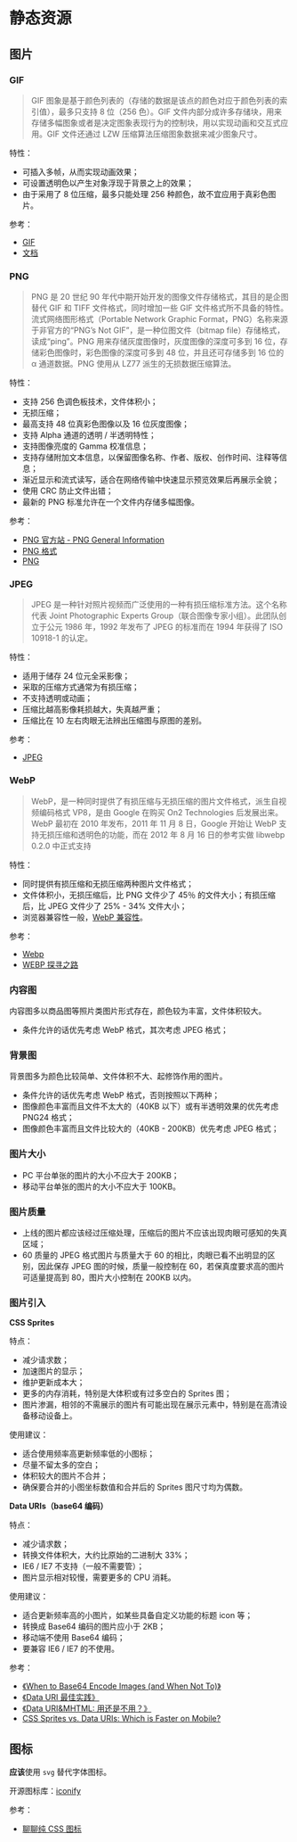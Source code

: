 # 静态资源

## 图片

### GIF

> GIF 图象是基于颜色列表的（存储的数据是该点的颜色对应于颜色列表的索引值），最多只支持 8 位（256 色）。GIF 文件内部分成许多存储块，用来存储多幅图象或者是决定图象表现行为的控制块，用以实现动画和交互式应用。GIF 文件还通过 LZW 压缩算法压缩图象数据来减少图象尺寸。

特性：

- 可插入多帧，从而实现动画效果；
- 可设置透明色以产生对象浮现于背景之上的效果；
- 由于采用了 8 位压缩，最多只能处理 256 种颜色，故不宜应用于真彩色图片。

参考：

- [GIF](https://zh.wikipedia.org/wiki/GIF)
- [文档](http://dev.gameres.com/Program/Visual/Other/GIFDoc.htm)

### PNG

> PNG 是 20 世纪 90 年代中期开始开发的图像文件存储格式，其目的是企图替代 GIF 和 TIFF 文件格式，同时增加一些 GIF 文件格式所不具备的特性。流式网络图形格式（Portable Network Graphic Format，PNG）名称来源于非官方的“PNG’s Not GIF”，是一种位图文件（bitmap file）存储格式，读成“ping”。PNG 用来存储灰度图像时，灰度图像的深度可多到 16 位，存储彩色图像时，彩色图像的深度可多到 48 位，并且还可存储多到 16 位的 α 通道数据。PNG 使用从 LZ77 派生的无损数据压缩算法。

特性：

- 支持 256 色调色板技术，文件体积小；
- 无损压缩；
- 最高支持 48 位真彩色图像以及 16 位灰度图像；
- 支持 Alpha 通道的透明 / 半透明特性；
- 支持图像亮度的 Gamma 校准信息；
- 支持存储附加文本信息，以保留图像名称、作者、版权、创作时间、注释等信息；
- 渐近显示和流式读写，适合在网络传输中快速显示预览效果后再展示全貌；
- 使用 CRC 防止文件出错；
- 最新的 PNG 标准允许在一个文件内存储多幅图像。

参考：

- [PNG 官方站 - PNG General Information](http://www.libpng.org/pub/png/)
- [PNG 格式](http://dev.gameres.com/Program/Visual/Other/PNGFormat.htm)
- [PNG](https://zh.wikipedia.org/wiki/PNG)

### JPEG

> JPEG 是一种针对照片视频而广泛使用的一种有损压缩标准方法。这个名称代表 Joint Photographic Experts Group（联合图像专家小组）。此团队创立于公元 1986 年，1992 年发布了 JPEG 的标准而在 1994 年获得了 ISO 10918-1 的认定。

特性：

- 适用于储存 24 位元全采影像；
- 采取的压缩方式通常为有损压缩；
- 不支持透明或动画；
- 压缩比越高影像耗损越大，失真越严重；
- 压缩比在 10 左右肉眼无法辨出压缩图与原图的差别。

参考：

- [JPEG](https://zh.wikipedia.org/wiki/JPEG)

### WebP

> WebP，是一种同时提供了有损压缩与无损压缩的图片文件格式，派生自视频编码格式 VP8，是由 Google 在购买 On2 Technologies 后发展出来。WebP 最初在 2010 年发布，2011 年 11 月 8 日，Google 开始让 WebP 支持无损压缩和透明色的功能，而在 2012 年 8 月 16 日的参考实做 libwebp 0.2.0 中正式支持

特性：

- 同时提供有损压缩和无损压缩两种图片文件格式；
- 文件体积小，无损压缩后，比 PNG 文件少了 45％ 的文件大小；有损压缩后，比 JPEG 文件少了 25% - 34% 文件大小；
- 浏览器兼容性一般，[WebP 兼容性](https://developers.google.com/speed/webp/faq#which_web_browsers_natively_support_webp)。

参考：

- [Webp](https://zh.wikipedia.org/wiki/WebP)
- [WEBP 探寻之路](http://isux.tencent.com/introduction-of-webp.html)

### 内容图

内容图多以商品图等照片类图片形式存在，颜色较为丰富，文件体积较大。

- 条件允许的话优先考虑 WebP 格式，其次考虑 JPEG 格式；

### 背景图

背景图多为颜色比较简单、文件体积不大、起修饰作用的图片。

- 条件允许的话优先考虑 WebP 格式，否则按照以下两种；
- 图像颜色丰富而且文件不太大的（40KB 以下）或有半透明效果的优先考虑 PNG24 格式；
- 图像颜色丰富而且文件比较大的（40KB - 200KB）优先考虑 JPEG 格式；

### 图片大小

- PC 平台单张的图片的大小不应大于 200KB；
- 移动平台单张的图片的大小不应大于 100KB。

### 图片质量

- 上线的图片都应该经过压缩处理，压缩后的图片不应该出现肉眼可感知的失真区域；
- 60 质量的 JPEG 格式图片与质量大于 60 的相比，肉眼已看不出明显的区别，因此保存 JPEG 图的时候，质量一般控制在 60，若保真度要求高的图片可适量提高到 80，图片大小控制在 200KB 以内。

### 图片引入

**CSS Sprites**

特点：

- 减少请求数；
- 加速图片的显示；
- 维护更新成本大；
- 更多的内存消耗，特别是大体积或有过多空白的 Sprites 图；
- 图片渗漏，相邻的不需展示的图片有可能出现在展示元素中，特别是在高清设备移动设备上。

使用建议：

- 适合使用频率高更新频率低的小图标；
- 尽量不留太多的空白；
- 体积较大的图片不合并；
- 确保要合并的小图坐标数值和合并后的 Sprites 图尺寸均为偶数。

**Data URIs（base64 编码）**

特点：

- 减少请求数；
- 转换文件体积大，大约比原始的二进制大 33%；
- IE6 / IE7 不支持（一般不需要管）；
- 图片显示相对较慢，需要更多的 CPU 消耗。

使用建议：

- 适合更新频率高的小图片，如某些具备自定义功能的标题 icon 等；
- 转换成 Base64 编码的图片应小于 2KB；
- 移动端不使用 Base64 编码；
- 要兼容 IE6 / IE7 的不使用。

参考：

- [《When to Base64 Encode Images (and When Not To)》](http://davidbcalhoun.com/2011/when-to-base64-encode-images-and-when-not-to/)
- [《Data URI 最佳实践》](http://madscript.com/html5/datauri-best-practice/)
- [《Data URI&MHTML: 用还是不用？》](http://www.99css.com/492/)
- [CSS Sprites vs. Data URIs: Which is Faster on Mobile?](http://www.mobify.com/blog/css-sprites-vs-data-uris-which-is-faster-on-mobile/)

## 图标

**应该**使用 `svg` 替代字体图标。

开源图标库：[iconify](https://iconify.design/)

参考：

- [聊聊纯 CSS 图标](https://antfu.me/posts/icons-in-pure-css-zh)
